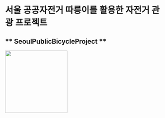 # 서울 공공자전거 따릉이를 활용한 자전거 관광 프로젝트
## ** SeoulPublicBicycleProject **
<img src="https://img.freepik.com/free-vector/chatbot-artificial-intelligence-abstract-concept-illustration_335657-3723.jpg?w=2000" width="200" height="200">

